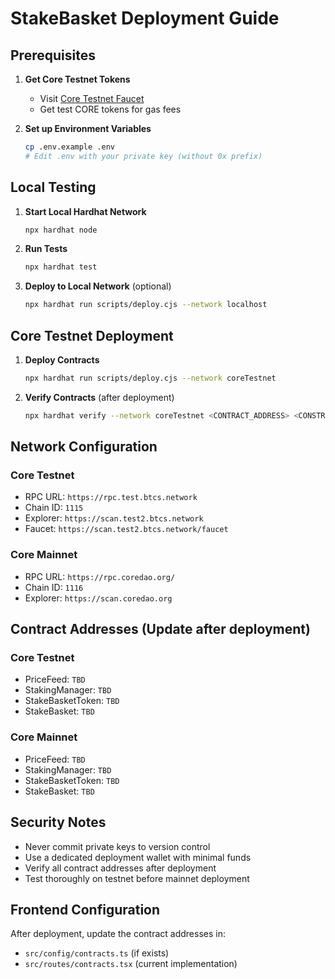 # StakeBasket Deployment Guide

## Prerequisites

1. **Get Core Testnet Tokens**
   - Visit [Core Testnet Faucet](https://scan.test2.btcs.network/faucet)
   - Get test CORE tokens for gas fees

2. **Set up Environment Variables**
   ```bash
   cp .env.example .env
   # Edit .env with your private key (without 0x prefix)
   ```

## Local Testing

1. **Start Local Hardhat Network**
   ```bash
   npx hardhat node
   ```

2. **Run Tests**
   ```bash
   npx hardhat test
   ```

3. **Deploy to Local Network** (optional)
   ```bash
   npx hardhat run scripts/deploy.cjs --network localhost
   ```

## Core Testnet Deployment

1. **Deploy Contracts**
   ```bash
   npx hardhat run scripts/deploy.cjs --network coreTestnet
   ```

2. **Verify Contracts** (after deployment)
   ```bash
   npx hardhat verify --network coreTestnet <CONTRACT_ADDRESS> <CONSTRUCTOR_ARGS>
   ```

## Network Configuration

### Core Testnet
- RPC URL: `https://rpc.test.btcs.network`
- Chain ID: `1115`
- Explorer: `https://scan.test2.btcs.network`
- Faucet: `https://scan.test2.btcs.network/faucet`

### Core Mainnet
- RPC URL: `https://rpc.coredao.org/`
- Chain ID: `1116`
- Explorer: `https://scan.coredao.org`

## Contract Addresses (Update after deployment)

### Core Testnet
- PriceFeed: `TBD`
- StakingManager: `TBD`
- StakeBasketToken: `TBD`  
- StakeBasket: `TBD`

### Core Mainnet
- PriceFeed: `TBD`
- StakingManager: `TBD`
- StakeBasketToken: `TBD`
- StakeBasket: `TBD`

## Security Notes

- Never commit private keys to version control
- Use a dedicated deployment wallet with minimal funds
- Verify all contract addresses after deployment
- Test thoroughly on testnet before mainnet deployment

## Frontend Configuration

After deployment, update the contract addresses in:
- `src/config/contracts.ts` (if exists)
- `src/routes/contracts.tsx` (current implementation)